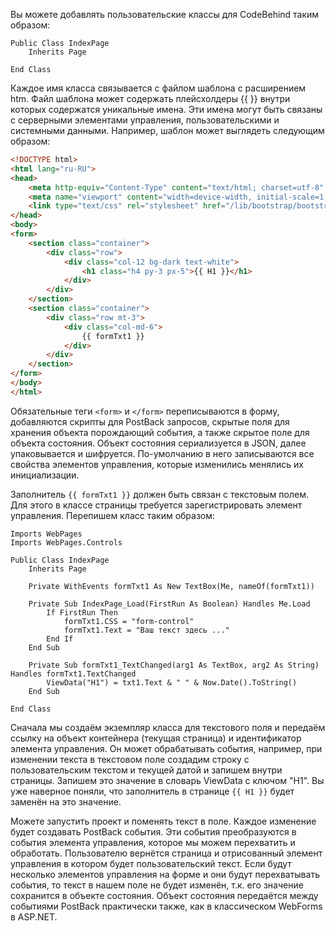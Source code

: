
Вы можете добавлять пользовательские классы для CodeBehind таким образом:

```vbnet
Public Class IndexPage
    Inherits Page

End Class
```

Каждое имя класса связывается с файлом шаблона с расширением htm. Файл шаблона может содержать плейсхолдеры {{ }} внутри которых содержатся уникальные имена. Эти имена могут быть связаны с серверными элементами управления, пользовательскими и системными данными.
Например, шаблон может выглядеть следующим образом:

```html
<!DOCTYPE html>
<html lang="ru-RU">
<head>
    <meta http-equiv="Content-Type" content="text/html; charset=utf-8" />
    <meta name="viewport" content="width=device-width, initial-scale=1, shrink-to-fit=no" />
    <link type="text/css" rel="stylesheet" href="/lib/bootstrap/bootstrap.css" />
</head>
<body>
<form>
    <section class="container">
        <div class="row">
            <div class="col-12 bg-dark text-white">
                <h1 class="h4 py-3 px-5">{{ H1 }}</h1>
            </div>
        </div>
    </section>
    <section class="container">
        <div class="row mt-3">
            <div class="col-md-6">
                {{ formTxt1 }}
            </div>
        </div>
    </section>
</form>
</body>
</html>
```

Обязательные теги ```<form>``` и ```</form>``` переписываются в форму, добавляются скрипты для PostBack запросов, скрытые поля для хранения объекта порождающий события, а также скрытое поле для объекта состояния.
Объект состояния сериализуется в JSON, далее упаковывается и шифруется. По-умолчанию в него записываются все свойства элементов управления, которые изменились менялись их инициализации.

Заполнитель ```{{ formTxt1 }}``` должен быть связан с текстовым полем. Для этого в классе страницы требуется зарегистрировать элемент управления. Перепишем класс таким образом:

```vbnet
Imports WebPages
Imports WebPages.Controls

Public Class IndexPage
    Inherits Page

    Private WithEvents formTxt1 As New TextBox(Me, nameOf(formTxt1))

    Private Sub IndexPage_Load(FirstRun As Boolean) Handles Me.Load
        If FirstRun Then
            formTxt1.CSS = "form-control"
            formTxt1.Text = "Ваш текст здесь ..."
        End If
    End Sub

    Private Sub formTxt1_TextChanged(arg1 As TextBox, arg2 As String) Handles formTxt1.TextChanged
        ViewData("H1") = txt1.Text & " " & Now.Date().ToString()
    End Sub

End Class
```

Сначала мы создаём экземпляр класса для текстового поля и передаём ссылку на объект контейнера (текущая страница) и идентификатор элемента управления. Он может обрабатывать события, например, при изменении текста в текстовом поле создадим строку с пользовательским текстом и текущей датой и запишем внутри страницы. Запишем это значение в словарь ViewData с ключом "H1". Вы уже наверное поняли, что заполнитель в странице ```{{ H1 }}``` будет заменён на это значение.

Можете запустить проект и поменять текст в поле. Каждое изменение будет создавать PostBack события. Эти события преобразуются в события элемента управления, которое мы можем перехватить и обработать.
Пользователю вернётся страница и отрисованный элемент управления в котором будет пользовательский текст. Если будут несколько элементов управления на форме и они будут перехватывать события, то текст в нашем поле не будет изменён, т.к. его значение сохранится в объекте состояния. Объект состояния передаётся между событиями PostBack практически также, как в классическом WebForms в ASP.NET.
